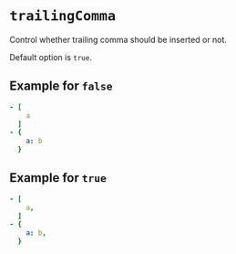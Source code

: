 # `trailingComma`

Control whether trailing comma should be inserted or not.

Default option is `true`.

## Example for `false`

```yaml
- [
    a
  ]
- {
    a: b
  }
```

## Example for `true`

```yaml
- [
    a,
  ]
- {
    a: b,
  }
```
